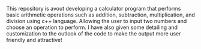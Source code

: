 This repository is avout developing a calculator program that performs basic arithmetic operations such as addition, subtraction, multiplication, and division using c++ language. Allowing the user to input two numbers and choose an
operation to perform. I have also given some detailing and customization to the outlook of the code to make the output  more user friendly and attractive!
